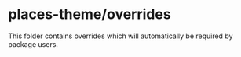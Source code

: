 # places-theme/overrides

This folder contains overrides which will automatically be required by package users.
